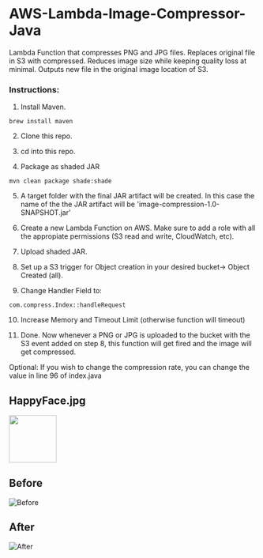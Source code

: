 # AWS-Lambda-Image-Compressor-Java
Lambda Function that compresses PNG and JPG files. Replaces original file in S3 with compressed.
Reduces image size while keeping quality loss at minimal. Outputs new file in the original image location of S3.

### Instructions:
1) Install Maven.
```
brew install maven
```

2) Clone this repo.

3) cd into this repo.

4) Package as shaded JAR
```
mvn clean package shade:shade
```

5) A target folder with the final JAR artifact will be created.
In this case the name of the the JAR artifact will be 'image-compression-1.0-SNAPSHOT.jar'

6) Create a new Lambda Function on AWS. Make sure to add a role with all the appropiate permissions (S3 read and write, CloudWatch, etc).

7) Upload shaded JAR.

8) Set up a S3 trigger for Object creation in your desired bucket-> Object Created (all). 

9) Change Handler Field to:
```
com.compress.Index::handleRequest
```

10) Increase Memory and Timeout Limit (otherwise function will timeout)

11) Done. Now whenever a PNG or JPG is uploaded to the bucket with the S3 event added on step 8, this function will get fired and the image will get compressed.

Optional:
If you wish to change the compression rate, you can change the value in line 96 of index.java

## HappyFace.jpg
<img src="https://i.imgur.com/zIJeBvK.jpg" width="96">

## Before
![Before](https://i.imgur.com/RyMGsVW.png)


## After
![After](https://i.imgur.com/OQnRCvs.png)
